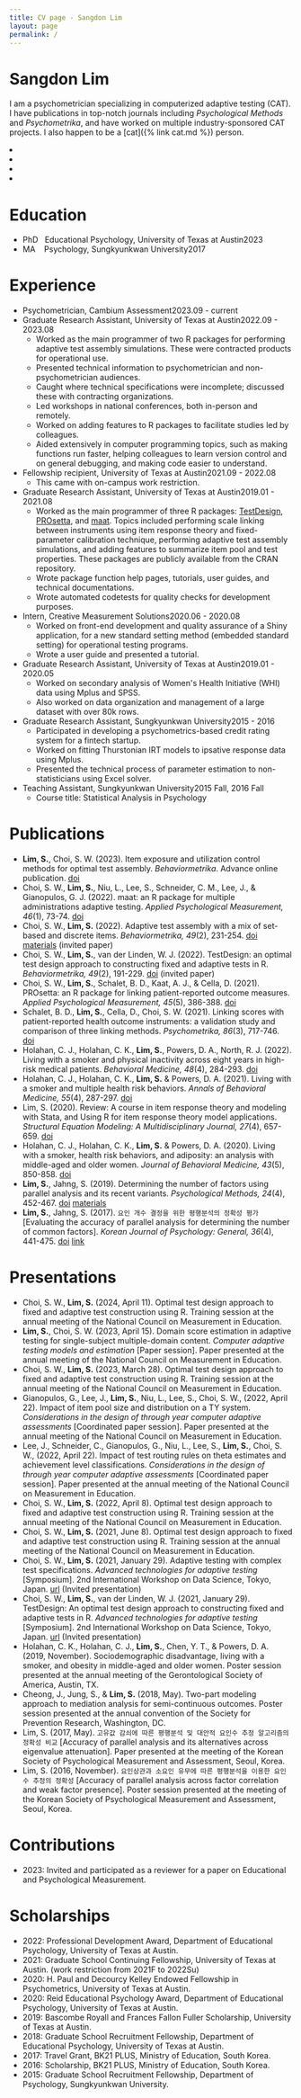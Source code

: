 ```yaml
---
title: CV page - Sangdon Lim
layout: page
permalink: /
---
```


# Sangdon Lim

I am a psychometrician specializing in computerized adaptive testing (CAT). I have publications in top-notch journals including *Psychological Methods* and *Psychometrika*, and have worked on multiple industry-sponsored CAT projects. I also happen to be a [cat]({% link cat.md %}) person.

<div class="icons">
    <li><a href="mailto:stdevlimit@gmail.com"><i class="fa-solid fa-envelope fa-2x icon"></i></a></li>
    <li><a href="https://scholar.google.com/citations?user=D-uRjKYAAAAJ&hl=en"><i class="ai ai-google-scholar ai-2x icon"></i></a></li>
    <li><a href="https://github.com/sangdonlim"><i class="fa-brands fa-github fa-2x icon"></i></a></li>
    <li><a href="https://www.linkedin.com/in/sangdonlim/"><i class="fa-brands fa-linkedin fa-2x icon"></i></a></li>
</div>

# Education

- PhD&nbsp;&nbsp;&nbsp;Educational Psychology, University of Texas at Austin<span class="rightaligned">2023</span>
- MA&nbsp;&nbsp;&nbsp;&nbsp;Psychology, Sungkyunkwan University<span class="rightaligned">2017</span>

# Experience
* Psychometrician, Cambium Assessment<span class="rightaligned">2023.09 - current</span><!-- timespan checked -->
* Graduate Research Assistant, University of Texas at Austin<span class="rightaligned">2022.09 - 2023.08</span>
  - Worked as the main programmer of two R packages for performing adaptive test assembly simulations. These
were contracted products for operational use.
  - Presented technical information to psychometrician and non-psychometrician audiences.
  - Caught where technical specifications were incomplete; discussed these with contracting organizations.
  - Led workshops in national conferences, both in-person and remotely.
  - Worked on adding features to R packages to facilitate studies led by colleagues.
  - Aided extensively in computer programming topics, such as making functions run faster, helping colleagues to learn version control and on general debugging, and making code easier to understand.
* Fellowship recipient, University of Texas at Austin<span class="rightaligned">2021.09 - 2022.08</span><!-- timespan checked -->
  - This came with on-campus work restriction.
* Graduate Research Assistant, University of Texas at Austin<span class="rightaligned">2019.01 - 2021.08</span>
  - Worked as the main programmer of three R packages: [TestDesign](https://cran.r-project.org/package=TestDesign), [PROsetta](https://cran.r-project.org/package=PROsetta), and [maat](https://cran.r-project.org/package=maat). Topics included performing scale linking between instruments using item response theory and fixed-parameter calibration technique, performing adaptive test assembly simulations, and adding features to summarize item pool and test properties. These packages are publicly available from the CRAN repository.
  - Wrote package function help pages, tutorials, user guides, and technical documentations.
  - Wrote automated codetests for quality checks for development purposes.
* Intern, Creative Measurement Solutions<span class="rightaligned">2020.06 - 2020.08</span><!-- timespan checked -->
  - Worked on front-end development and quality assurance of a Shiny application, for a new standard setting method (embedded standard setting) for operational testing programs.
  - Wrote a user guide and presented a tutorial.
* Graduate Research Assistant, University of Texas at Austin<span class="rightaligned">2019.01 - 2020.05</span><!-- timespan checked -->
  - Worked on secondary analysis of Women's Health Initiative (WHI) data using Mplus and SPSS.
  - Also worked on data organization and management of a large dataset with over 80k rows.
* Graduate Research Assistant, Sungkyunkwan University<span class="rightaligned">2015 - 2016</span>
  - Participated in developing a psychometrics-based credit rating system for a fintech startup.
  - Worked on fitting Thurstonian IRT models to ipsative response data using Mplus.
  - Presented the technical process of parameter estimation to non-statisticians using Excel solver.
* Teaching Assistant, Sungkyunkwan University<span class="rightaligned">2015 Fall, 2016 Fall</span>
  - Course title: Statistical Analysis in Psychology

# Publications
* **Lim, S.**, Choi, S. W. (2023). Item exposure and utilization control methods for optimal test assembly. *Behaviormetrika*. Advance online publication. [doi](https://doi.org/10.1007/s41237-023-00214-1)
* Choi, S. W., **Lim, S.**, Niu, L., Lee, S., Schneider, C. M., Lee, J., & Gianopulos, G. J. (2022). maat: an R package for multiple administrations adaptive testing. *Applied Psychological Measurement, 46*(1), 73-74. [doi](https://doi.org/10.1177/01466216211049212)
* Choi, S. W., **Lim, S.** (2022). Adaptive test assembly with a mix of set-based and discrete items. *Behaviormetrika, 49*(2), 231-254. [doi](https://doi.org/10.1007/s41237-021-00148-6) [materials](https://github.com/SangdonLim/mix_setbased_discrete) (invited paper)
* Choi, S. W., **Lim, S.**, van der Linden, W. J. (2022). TestDesign: an optimal test design approach to constructing fixed and adaptive tests in R. *Behaviormetrika, 49*(2), 191-229. [doi](https://doi.org/10.1007/s41237-021-00145-9) (invited paper)
* Choi, S. W., **Lim, S.**, Schalet, B. D., Kaat, A. J., & Cella, D. (2021). PROsetta: an R package for linking patient-reported outcome measures. *Applied Psychological Measurement, 45*(5), 386-388. [doi](https://doi.org/10.1177/01466216211013106)
* Schalet, B. D., **Lim, S.**, Cella, D., Choi, S. W. (2021). Linking scores with patient-reported health outcome instruments: a validation study and comparison of three linking methods. *Psychometrika, 86*(3), 717-746. [doi](https://doi.org/10.1007/s11336-021-09776-z)
* Holahan, C. J., Holahan, C. K., **Lim, S.**, Powers, D. A., North, R. J. (2022). Living with a smoker and physical inactivity across eight years in high-risk medical patients. *Behavioral Medicine, 48*(4), 284-293. [doi](https://doi.org/10.1080/08964289.2021.1889458)
* Holahan, C. J., Holahan, C. K., **Lim, S.** & Powers, D. A. (2021). Living with a smoker and multiple health risk behaviors. *Annals of Behavioral Medicine, 55*(4), 287-297. [doi](https://doi.org/10.1093/abm/kaaa059)
* Lim, S. (2020). Review: A course in item response theory and modeling with Stata, and Using R for item response theory model applications. *Structural Equation Modeling: A Multidisciplinary Journal, 27*(4), 657-659. [doi](https://doi.org/10.1080/10705511.2020.1740886)
* Holahan, C. J., Holahan, C. K., **Lim, S.** & Powers, D. A. (2020). Living with a smoker, health risk behaviors, and adiposity: an analysis with middle-aged and older women. *Journal of Behavioral Medicine, 43*(5), 850-858. [doi](https://doi.org/10.1007/s10865-019-00098-1)
* **Lim, S.**, Jahng, S. (2019). Determining the number of factors using parallel analysis and its recent variants. *Psychological Methods, 24*(4), 452-467. [doi](https://doi.org/10.1037/met0000230) [materials](https://github.com/SangdonLim/parallel_analysis)
* **Lim, S.**, Jahng, S. (2017). `요인 개수 결정을 위한 평행분석의 정확성 평가` [Evaluating the accuracy of parallel analysis for determining the number of common factors]. *Korean Journal of Psychology: General, 36*(4), 441-475. [doi](https://doi.org/10.22257/kjp.2017.09.36.4.441) [link](http://www.riss.kr/link?id=A105323656)

# Presentations
* Choi, S. W., **Lim, S.** (2024, April 11). Optimal test design approach to fixed and adaptive test construction using R. Training session at the annual meeting of the National Council on Measurement in Education.
* **Lim, S.**, Choi, S. W. (2023, April 15). Domain score estimation in adaptive testing for single-subject multiple-domain content. *Computer adaptive testing models and estimation* [Paper session]. Paper presented at the annual meeting of the National Council on Measurement in Education.
* Choi, S. W., **Lim, S.** (2023, March 28). Optimal test design approach to fixed and adaptive test construction using R. Training session at the annual meeting of the National Council on Measurement in Education.
* Gianopulos, G., Lee, J., **Lim, S.**, Niu, L., Lee, S., Choi, S. W., (2022, April 22). Impact of item pool size and distribution on a TY system. *Considerations in the design of through year computer adaptive assessments* [Coordinated paper session]. Paper presented at the annual meeting of the National Council on Measurement in Education.
* Lee, J., Schneider, C., Gianopulos, G., Niu, L., Lee, S., **Lim, S.**, Choi, S. W., (2022, April 22). Impact of test routing rules on theta estimates and achievement level classifications. *Considerations in the design of through year computer adaptive assessments* [Coordinated paper session]. Paper presented at the annual meeting of the National Council on Measurement in Education.
* Choi, S. W., **Lim, S.** (2022, April 8). Optimal test design approach to fixed and adaptive test construction using R. Training session at the annual meeting of the National Council on Measurement in Education.
* Choi, S. W., **Lim, S.** (2021, June 8). Optimal test design approach to fixed and adaptive test construction using R. Training session at the annual meeting of the National Council on Measurement in Education.
* Choi, S. W., **Lim, S.** (2021, January 29). Adaptive testing with complex test specifications. *Advanced technologies for adaptive testing* [Symposium]. 2nd International Workshop on Data Science, Tokyo, Japan. [url](http://www.ai.lab.uec.ac.jp/symposium2021/) (Invited presentation)
* Choi, S. W., **Lim, S.**, van der Linden, W. J. (2021, January 29). TestDesign: An optimal test design approach to constructing fixed and adaptive tests in R. *Advanced technologies for adaptive testing* [Symposium]. 2nd International Workshop on Data Science, Tokyo, Japan. [url](http://www.ai.lab.uec.ac.jp/symposium2021/) (Invited presentation)
* Holahan, C. K., Holahan, C. J., **Lim, S.**, Chen, Y. T., & Powers, D. A. (2019, November). Sociodemographic disadvantage, living with a smoker, and obesity in middle-aged and older women. Poster session presented at the annual meeting of the Gerontological Society of America, Austin, TX.
* Cheong, J., Jung, S., & **Lim, S.** (2018, May). Two-part modeling approach to mediation analysis for semi-continuous outcomes. Poster session presented at the annual convention of the Society for Prevention Research, Washington, DC.
* Lim, S. (2017, May). `고유값 감쇠에 따른 평행분석 및 대안적 요인수 추정 알고리즘의 정확성 비교` [Accuracy of parallel analysis and its alternatives across eigenvalue attenuation]. Paper presented at the meeting of the Korean Society of Psychological Measurement and Assessment, Seoul, Korea.
* Lim, S. (2016, November). `요인상관과 소요인 유무에 따른 평행분석을 이용한 요인 수 추정의 정확성` [Accuracy of parallel analysis across factor correlation and weak factor presence]. Poster session presented at the meeting of the Korean Society of Psychological Measurement and Assessment, Seoul, Korea.

# Contributions
* 2023: Invited and participated as a reviewer for a paper on Educational and Psychological Measurement.

# Scholarships
* 2022: Professional Development Award, Department of Educational Psychology, University of Texas at Austin.
* 2021: Graduate School Continuing Fellowship, University of Texas at Austin. (work restriction from 2021F to 2022Su)
* 2020: H. Paul and Decourcy Kelley Endowed Fellowship in Psychometrics, University of Texas at Austin.
* 2020: Reid Educational Psychology Award, Department of Educational Psychology, University of Texas at Austin.
* 2019: Bascombe Royall and Frances Fallon Fuller Scholarship, University of Texas at Austin.
* 2018: Graduate School Recruitment Fellowship, Department of Educational Psychology, University of Texas at Austin.
* 2017: Travel Grant, BK21 PLUS, Ministry of Education, South Korea.
* 2016: Scholarship, BK21 PLUS, Ministry of Education, South Korea.
* 2015: Graduate School Recruitment Fellowship, Department of Psychology, Sungkyunkwan University.
